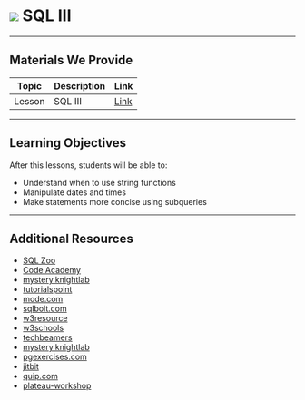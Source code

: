 <!---
Questions? Comments?
1. Log an issue to this repo to alert us of a problem.
2. Suggest an edit yourself by forking this repo, making edits, and submitting a pull request with your changes back to our master branch.
3. Reach out to the Data team on Slack and share your thoughts!
--->

# ![](https://ga-dash.s3.amazonaws.com/production/assets/logo-9f88ae6c9c3871690e33280fcf557f33.png) SQL III

<!--- Unit and lesson or sequence information. This template is an instructor-facing description of lesson contents. Students who fork these repos may also be able to view it. --->

---

## Materials We Provide
<!--- This section is a table of contents for the lesson. The table structure breaks down repo resources into types, distinguishing between lesson notebooks and other supporting materials. Note that the table below demonstrates the total possible range of materials. Most lessons won't require all of these categories. Also note that every item in the repo should get its own line and link. --->

| Topic | Description | Link |
| --- | --- | --- |
| Lesson | SQL III | [Link](./starter-code.ipynb)|
---

## Learning Objectives
<!--- This section lists the lesson's learning objectives. For information on how to write clear learning objectives, review [this resource](https://www.cmu.edu/teaching/designteach/design/learningobjectives.html). --->

After this lessons, students will be able to:

- Understand when to use string functions
- Manipulate dates and times
- Make statements more concise using subqueries

---

## Additional Resources
<!--- This section should list relevant, trustworthy reference materials to supplement beginner and advanced audiences. Students report finding a lot of value in curated resources that help them reinforce, extend, or deepen their learning. --->
- [SQL Zoo](https://sqlzoo.net/)
- [Code Academy](https://www.codecademy.com/learn/learn-sql)
- [mystery.knightlab](https://mystery.knightlab.com/)
- [tutorialspoint](https://www.tutorialspoint.com/sql/index.htm)
- [mode.com](https://mode.com/sql-tutorial/)
- [sqlbolt.com](https://sqlbolt.com/lesson/select_queries_introduction)
- [w3resource](https://www.w3resource.com/sql-exercises/)
- [w3schools](https://www.w3schools.com/sql/sql_exercises.asp)
- [techbeamers](https://www.techbeamers.com/sql-query-questions-answers-for-practice/)
- [mystery.knightlab](http://mystery.knightlab.com/)
- [pgexercises.com](https://pgexercises.com/)
- [jitbit](https://www.jitbit.com/news/181-jitbits-sql-interview-questions/)
- [quip.com](https://quip.com/2gwZArKuWk7W)
- [plateau-workshop](https://plateau-workshop.org/assets/papers-2019/10.pdf)
